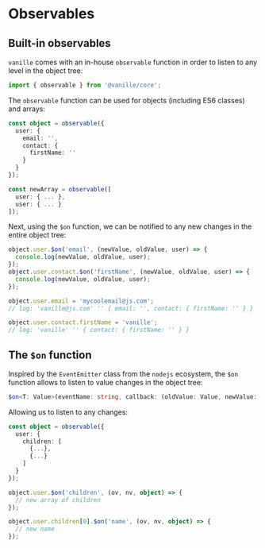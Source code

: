 # Observables

## Built-in observables

`vanille` comes with an in-house `observable` function in order to listen to any level in the object tree:

```ts
import { observable } from '@vanille/core';
```

The `observable` function can be used for objects (including ES6 classes) and arrays:

```ts
const object = observable({
  user: {
    email: '',
    contact: {
      firstName: ''
    }
  }
});

const newArray = observable([
  user: { ... },
  user: { ... }
]);
```

Next, using the `$on` function, we can be notified to any new changes in the entire object tree:

```ts
object.user.$on('email', (newValue, oldValue, user) => {
  console.log(newValue, oldValue, user);
});
object.user.contact.$on('firstName', (newValue, oldValue, user) => {
  console.log(newValue, oldValue, user);
});

object.user.email = 'mycoolemail@js.com';
// log: 'vanille@js.com' '' { email: '', contact: { firstName: '' } }

object.user.contact.firstName = 'vanille';
// log: 'vanille' '' { contact: { firstName: '' } }
```

## The `$on` function

Inspired by the `EventEmitter` class from the `nodejs` ecosystem, the `$on` function allows to listen to value changes in the object tree:

```ts
$on<T: Value>(eventName: string, callback: (oldValue: Value, newValue: Value, object: Object<Value>) => void)
```

Allowing us to listen to any changes:

```ts
const object = observable({
  user: {
    children: [
      {...},
      {...}
    ]
  }
});

object.user.$on('children', (ov, nv, object) => {
  // new array of children
});

object.user.children[0].$on('name', (ov, nv, object) => {
  // new name
});
```
